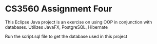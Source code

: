 # CS3560 Assignment Four

This Eclipse Java project is an exercise on using OOP in conjunction with databases.
Utilizes JavaFX, PostgreSQL, Hibernate

Run the script.sql file to get the database used in this project
